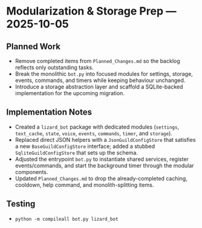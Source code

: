 # Modularization & Storage Prep — 2025-10-05

## Planned Work
- Remove completed items from `Planned_Changes.md` so the backlog reflects only outstanding tasks.
- Break the monolithic `bot.py` into focused modules for settings, storage, events, commands, and timers while keeping behaviour unchanged.
- Introduce a storage abstraction layer and scaffold a SQLite-backed implementation for the upcoming migration.

## Implementation Notes
- Created a `lizard_bot` package with dedicated modules (`settings`, `text_cache`, `state`, `voice`, `events`, `commands`, `timer`, and `storage`).
- Replaced direct JSON helpers with a `JsonGuildConfigStore` that satisfies a new `BaseGuildConfigStore` interface; added a stubbed `SqliteGuildConfigStore` that sets up the schema.
- Adjusted the entrypoint `bot.py` to instantiate shared services, register events/commands, and start the background timer through the modular components.
- Updated `Planned_Changes.md` to drop the already-completed caching, cooldown, help command, and monolith-splitting items.

## Testing
- `python -m compileall bot.py lizard_bot`

